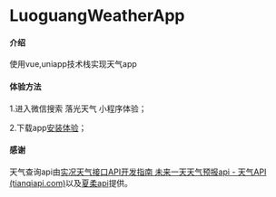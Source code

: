 # LuoguangWeatherApp

#### 介绍
使用vue,uniapp技术栈实现天气app




#### 体验方法

1.进入微信搜索 落光天气 小程序体验；

2.下载app[安装体验](https://gitee.com//luoguangguang/luoguang-weather/releases/download/2.4.1/__UNI__EF86916__20230423133442.apk)；



#### 感谢

天气查询api由[实况天气接口API开发指南 未来一天天气预报api - 天气API (tianqiapi.com)](http://www.tianqiapi.com/index/doc)以及[夏柔api](https://api.aa1.cn/)提供。

